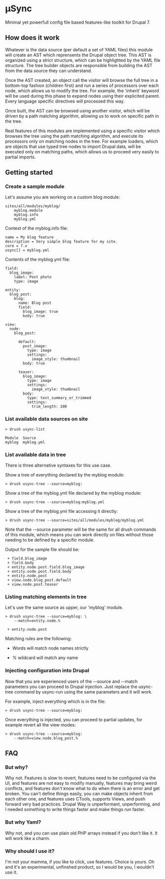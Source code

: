 # µSync

Minimal yet powerfull config file based features-like toolkit for Drupal 7.

## How does it work

Whatever is the data source (per default a set of YAML files) this module
will create an AST which reprensents the Drupal object tree. This AST is
organized using a strict structure, which can be highlighted by the YAML
file structure. The tree builder objects are responsible from building the
AST from the data source they can understand.

Once the AST created, an object call the visitor will browse the full tree
in a bottom-top fashion (children first) and run a series of processors over
each node, which allows us to modify the tree. For example, the 'inherit'
keyword will be used during this phase to expand nodes using their explicited
parent. Every language specific directives will processed this way.

Once built, the AST can be browsed using another visitor, which will be
driven by a path matching algorithm, allowing us to work on specific path
in the tree.

Real features of this modules are implemented using a specific visitor which
browses the tree using the path matching algorithm, and execute its processors
only on matching nodes in the tree. For example loaders, which are objects
that use typed tree nodes to import Drupal data, will be executed only on
matching paths, which allows us to proceed very easily to partial imports.

## Getting started

### Create a sample module

Let's assume you are working on a custom blog module:

    sites/all/modules/myblog/
        myblog.module
        myblog.info
        myblog.yml

Contest of the myblog.info file:

    name = My blog feature
    description = Very simple blog feature for my site.
    core = 7.x
    usync[] = myblog.yml

Contents of the myblog.yml file:

    field:
      blog_image:
        label: Post photo
        type: image

    entity:
      blog_post:
        blog:
          name: Blog post
          field:
            blog_image: true
            body: true

    view:
      node:
        blog_post:

          default:
            post_image:
              type: image
              settings:
                image_style: thumbnail
            body: true

          teaser:
            blog_image:
              type: image
              settings:
                image_style: thumbnail
            body:
              type: text_summary_or_trimmed
              settings:
                trim_length: 200

### List available data sources on site

    > drush usync-list

    Module  Source
    myblog  myblog.yml 

### List available data in tree

There is three alternative syntaxes for this use case.

Show a tree of everything declared by the myblog module:

    > drush usync-tree --source=myblog:

Show a tree of the myblog.yml file declared by the myblog module:

    > drush usync-tree --source=myblog:myblog.yml

Show a tree of the myblog.yml file accessing it directly:

    > drush usync-tree --source=sites/all/modules/myblog/myblog.yml

Note that the --source parameter will be the same for all drush commands of
this module, which means you can work directly on files without those needing
to be defined by a specific module.

Output for the sample file should be:

     + field.blog_image
     + field.body
     + entity.node.post.field.blog_image
     + entity.node.post.field.body
     + entity.node.post
     + view.node.blog_post.default
     + view.node.post.teaser

### Listing matching elements in tree

Let's use the same source as upper, our 'myblog' module.

    > drush usync-tree --source=myblog: \
        --match=entity.node.%

     + entity.node.post

Matching rules are the following:

 *  Words will match node names strictly

 *  *%* wildcard will match any name

### Injecting configuration into Drupal

Now that you are experienced users of the --source and --match parameters you
can proceed to Drupal injection. Just replace the usync-tree command by
usync-run using the same parameters and it will work.

For example, inject everything which is in the file:

    > drush usync-tree --source=myblog:

Once everything is injected, you can proceed to partial updates, for example
revert all the view modes:

    > drush usync-tree --source=myblog:
        --match=view.node.blog_post.%

## FAQ

### But why?

Why not. Features is slow to revert, features need to be configured via the
UI, and features are not easy to modify manually, features may bring weird
conflicts, and features don't know what to do when there is an error and get
broken. You can't define things easily, you can make objects inherit from
each other one, and features uses CTools, supports Views, and push forward
very bad practices. Drupal Way is unperformant, unperforming, and I needed
something to write things faster and make things run faster.

### But why Yaml?

Why not, and you can use plain old PHP arrays instead if you don't like it.
It will work like a charm.

### Why should I use it?

I'm not your mamma, if you like to click, use features. Choice is yours. Oh
and it's an experimental, unfinshed product, so I would be you, I wouldn't
use it.
